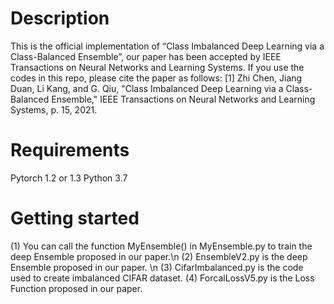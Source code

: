 Description
===
This is the official implementation of “Class Imbalanced Deep Learning via a Class-Balanced Ensemble”, our paper has been accepted by IEEE Transactions on Neural Networks and Learning Systems. If you use the codes in this repo, please cite the paper as follows:
[1]	Zhi Chen, Jiang Duan, Li Kang, and G. Qiu, "Class Imbalanced Deep Learning via a Class-Balanced Ensemble," IEEE Transactions on Neural Networks and Learning Systems, p. 15, 2021.


Requirements
===
Pytorch 1.2 or 1.3
Python 3.7

Getting started
===
(1)	You can call the function MyEnsemble() in MyEnsemble.py to train the deep Ensemble proposed in our paper.\n
(2)	EnsembleV2.py is the deep Ensemble proposed in our paper. \n
(3)	CifarImbalanced.py is the code used to create imbalanced CIFAR dataset.
(4)	ForcalLossV5.py is the Loss Function proposed in our paper.


